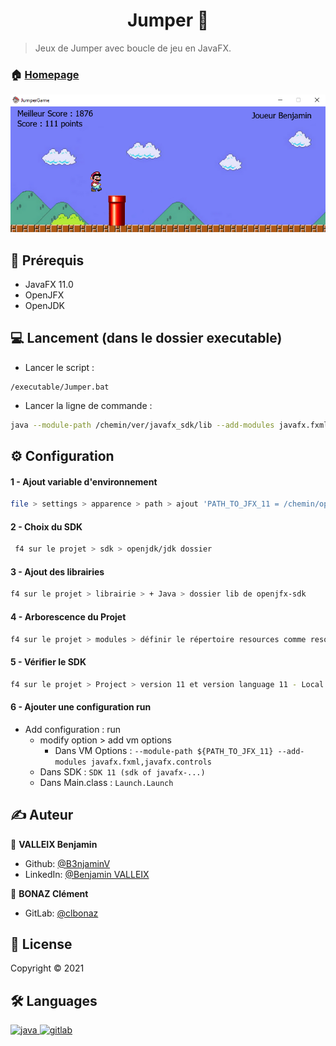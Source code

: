 <h1 align="center"> Jumper 👋</h1>

> Jeux de Jumper avec boucle de jeu en JavaFX.

### 🏠 [Homepage](https://github.com/B3njaminV/javafx-mario-game)

![image](./documentation/jumper.png)

## 📍 Prérequis

- JavaFX 11.0
- OpenJFX
- OpenJDK

## ‍💻 Lancement (dans le dossier executable)

- Lancer le script :
```
/executable/Jumper.bat
```
- Lancer la ligne de commande :
```sh
java --module-path /chemin/ver/javafx_sdk/lib --add-modules javafx.fxml,javafx.controls -jar ./javafx-mario-game.jar
```

## ⚙️ Configuration

#### 1 - Ajout variable d'environnement 
```sh
file > settings > apparence > path > ajout 'PATH_TO_JFX_11 = /chemin/openjfx/javafx-sdk/lib'
```

#### 2 - Choix du SDK
```sh
 f4 sur le projet > sdk > openjdk/jdk dossier
```

#### 3 - Ajout des librairies
```sh
f4 sur le projet > librairie > + Java > dossier lib de openjfx-sdk
```

#### 4 - Arborescence du Projet
```sh
f4 sur le projet > modules > définir le répertoire resources comme resources et le répertoire src comme sources.
```

#### 5 - Vérifier le SDK
```sh
f4 sur le projet > Project > version 11 et version language 11 - Local variables ...
```

#### 6 - Ajouter une configuration run

- Add configuration : run
    - modify option > add vm options
        - Dans VM Options : `--module-path ${PATH_TO_JFX_11} --add-modules javafx.fxml,javafx.controls`
    - Dans SDK : `SDK 11 (sdk of javafx-...)`
    - Dans Main.class : `Launch.Launch`


## ✍️ Auteur

👤 **VALLEIX Benjamin**

* Github: [@B3njaminV](https://github.com/B3njaminV)
* LinkedIn: [@Benjamin VALLEIX](https://www.linkedin.com/in/benjamin-valleix-27115719a)

👤 **BONAZ Clément**

* GitLab: [@clbonaz](https://gitlab.iut-clermont.uca.fr/clbonaz)


## 📝 License

Copyright © 2021


## 🛠  Languages

<p> 
    <a href="https://openjfx.io" target="_blank"> 
        <img src="https://www.vectorlogo.zone/logos/java/java-icon.svg" alt="java" width="60" height="60"/> 
    </a> 
	<a href="https://gitlab.com/gitlab-org/gitlab" target="_blank"> 
        <img src="https://www.vectorlogo.zone/logos/gitlab/gitlab-icon.svg" alt="gitlab" width="60" height="60"/> 
    </a> 
</p>
